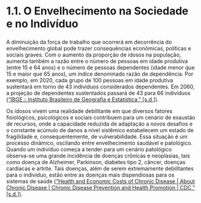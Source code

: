 # 1.1. O Envelhecimento na Sociedade e no Indivíduo

### 

A diminuição da força de trabalho que ocorrerá em decorrência do envelhecimento global pode trazer consequências econômicas, políticas e sociais graves. Com o aumento da proporção de idosos na população, aumenta também a razão entre o número de pessoas em idade produtiva \(entre 15 e 64 anos\) e o número de pessoas dependentes \(idade menor que 15 e maior que 65 anos\), um índice denominado razão de dependência. Por exemplo, em 2020, cada grupo de 100 pessoas em idade produtiva sustentará em torno de 43 indivíduos considerados dependentes. Em 2060, a projeção de dependentes sustentados passará de 43 para 66 indivíduos [\(“IBGE :: Instituto Brasileiro de Geografia e Estatística,” \[s.d.\]\)](http://f1000.com/work/citation?ids=5827925&pre=&suf=&sa=0).

 Os idosos vivem uma realidade debilitante em que diversos fatores fisiológicos, psicológicos e sociais contribuem para um cenário de exaustão de recursos, onde a capacidade reduzida de adaptação a novos desafios e o constante acúmulo de danos a nível sistêmico estabelecem um estado de fragilidade e, consequentemente, de vulnerabilidade. Essa situação é um processo dinâmico, oscilando entre envelhecimento saudável e patológico. Quando um indivíduo começa a tender para um cenário patológico observa-se uma grande incidência de doenças crônicas e neoplasias, tais como doença de Alzheimer, Parkinson, diabetes tipo 2, câncer, doenças cardíacas e artrite. Tais doenças, além de serem extremamente debilitantes para o indivíduo, estão entre as doenças mais dispendiosas para os sistemas de saúde [\(“Health and Economic Costs of Chronic Disease \| About Chronic Disease \| Chronic Disease Prevention and Health Promotion \| CDC,” \[s.d.\]\)](http://f1000.com/work/citation?ids=5827928&pre=&suf=&sa=0).

